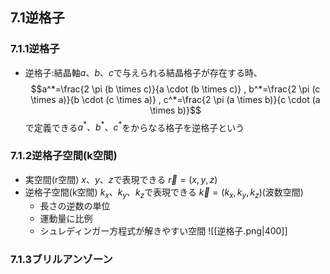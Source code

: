 ## $7.1$逆格子

### $7.1.1$逆格子
- 逆格子:結晶軸$a、b、c$で与えられる結晶格子が存在する時、
    $$a^*=\frac{2 \pi (b \times c)}{a \cdot (b \times c)} , b^*=\frac{2 \pi (c \times a)}{b \cdot (c \times a)} , c^*=\frac{2 \pi (a \times b)}{c \cdot (a \times b)}$$
    で定義できる$a^*、b^*、c^*$をからなる格子を逆格子という

### $7.1.2$逆格子空間(k空間)
- 実空間(r空間)
    $x、y、z$で表現できる
    $\vec{r}=(x,y,z)$
- 逆格子空間(k空間)
    $k_x、k_y、k_z$で表現できる
    $\vec{k}=(k_x,k_y,k_z)$(波数空間)
    - 長さの逆数の単位
    - 運動量に比例
    - シュレディンガー方程式が解きやすい空間
    ![[逆格子.png|400]]

### $7.1.3$ブリルアンゾーン